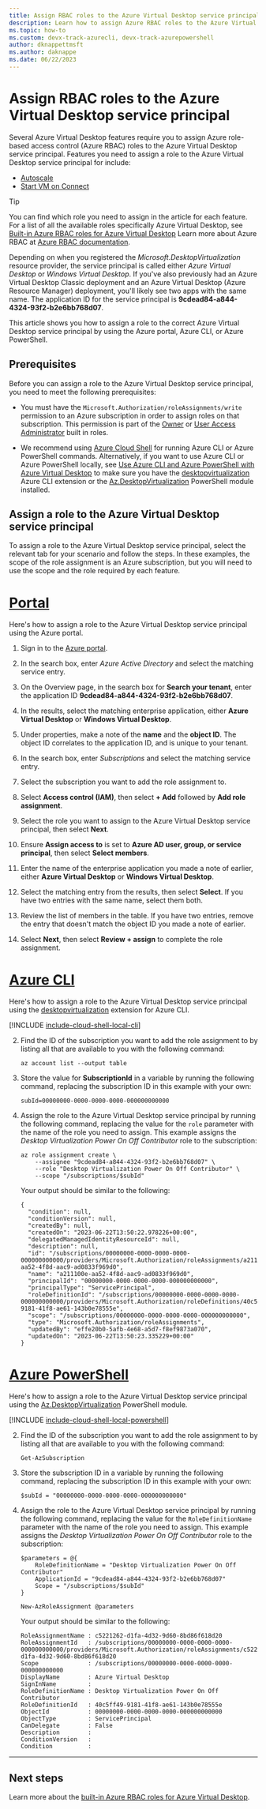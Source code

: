 ```yaml
---
title: Assign RBAC roles to the Azure Virtual Desktop service principal - Azure Virtual Desktop
description: Learn how to assign Azure RBAC roles to the Azure Virtual Desktop service principal by using the Azure portal, Azure CLI, or Azure PowerShell.
ms.topic: how-to
ms.custom: devx-track-azurecli, devx-track-azurepowershell
author: dknappettmsft
ms.author: daknappe
ms.date: 06/22/2023
---
```


# Assign RBAC roles to the Azure Virtual Desktop service principal

Several Azure Virtual Desktop features require you to assign Azure role-based access control (Azure RBAC) roles to the Azure Virtual Desktop service principal. Features you need to assign a role to the Azure Virtual Desktop service principal for include:

- [Autoscale](autoscale-scaling-plan.md)
- [Start VM on Connect](start-virtual-machine-connect.md)

> [!TIP]
> You can find which role you need to assign in the article for each feature. For a list of all the available roles specifically Azure Virtual Desktop, see [Built-in Azure RBAC roles for Azure Virtual Desktop](rbac.md) Learn more about Azure RBAC at [Azure RBAC documentation](../role-based-access-control/index.yml).

Depending on when you registered the *Microsoft.DesktopVirtualization* resource provider, the service principal is called either *Azure Virtual Desktop* or *Windows Virtual Desktop*. If you've also previously had an Azure Virtual Desktop Classic deployment and an Azure Virtual Desktop (Azure Resource Manager) deployment, you'll likely see two apps with the same name. The application ID for the service principal is **9cdead84-a844-4324-93f2-b2e6bb768d07**.

This article shows you how to assign a role to the correct Azure Virtual Desktop service principal by using the Azure portal, Azure CLI, or Azure PowerShell. 

## Prerequisites

Before you can assign a role to the Azure Virtual Desktop service principal, you need to meet the following prerequisites:

- You must have the `Microsoft.Authorization/roleAssignments/write` permission to an Azure subscription in order to assign roles on that subscription. This permission is part of the [Owner](../role-based-access-control/built-in-roles.md) or [User Access Administrator](../role-based-access-control/built-in-roles.md) built in roles.

- We recommend using [Azure Cloud Shell](../cloud-shell/overview.md) for running Azure CLI or Azure PowerShell commands. Alternatively, if you want to use Azure CLI or Azure PowerShell locally, see [Use Azure CLI and Azure PowerShell with Azure Virtual Desktop](cli-powershell.md) to make sure you have the [desktopvirtualization](/cli/azure/desktopvirtualization) Azure CLI extension or the [Az.DesktopVirtualization](/powershell/module/az.desktopvirtualization) PowerShell module installed. 

## Assign a role to the Azure Virtual Desktop service principal

To assign a role to the Azure Virtual Desktop service principal, select the relevant tab for your scenario and follow the steps. In these examples, the scope of the role assignment is an Azure subscription, but you will need to use the scope and the role required by each feature.

# [Portal](#tab/portal)

Here's how to assign a role to the Azure Virtual Desktop service principal using the Azure portal.

1. Sign in to the [Azure portal](https://portal.azure.com/).

1. In the search box, enter *Azure Active Directory* and select the matching service entry.

1. On the Overview page, in the search box for **Search your tenant**, enter the application ID **9cdead84-a844-4324-93f2-b2e6bb768d07**.

1. In the results, select the matching enterprise application, either **Azure Virtual Desktop** or **Windows Virtual Desktop**.

1. Under properties, make a note of the **name** and the **object ID**. The object ID correlates to the application ID, and is unique to your tenant.

1. In the search box, enter *Subscriptions* and select the matching service entry.

1. Select the subscription you want to add the role assignment to.

1. Select **Access control (IAM)**, then select **+ Add** followed by **Add role assignment**.

1. Select the role you want to assign to the Azure Virtual Desktop service principal, then select **Next**.

1. Ensure **Assign access to** is set to **Azure AD user, group, or service principal**, then select **Select members**.

1. Enter the name of the enterprise application you made a note of earlier, either **Azure Virtual Desktop** or **Windows Virtual Desktop**.

1. Select the matching entry from the results, then select **Select**. If you have two entries with the same name, select them both.

1. Review the list of members in the table. If you have two entries, remove the entry that doesn't match the object ID you made a note of earlier.

1. Select **Next**, then select **Review + assign** to complete the role assignment.

# [Azure CLI](#tab/cli)

Here's how to assign a role to the Azure Virtual Desktop service principal using the [desktopvirtualization](/cli/azure/desktopvirtualization) extension for Azure CLI.

[!INCLUDE [include-cloud-shell-local-cli](includes/include-cloud-shell-local-cli.md)]

2. Find the ID of the subscription you want to add the role assignment to by listing all that are available to you with the following command:

   ```azurecli
   az account list --output table
   ```

3. Store the value for **SubscriptionId** in a variable by running the following command, replacing the subscription ID in this example with your own:

   ```azurecli
   subId=00000000-0000-0000-0000-000000000000
   ```

4. Assign the role to the Azure Virtual Desktop service principal by running the following command, replacing the value for the `role` parameter with the name of the role you need to assign. This example assigns the *Desktop Virtualization Power On Off Contributor* role to the subscription:

   ```azurecli
   az role assignment create \
       --assignee "9cdead84-a844-4324-93f2-b2e6bb768d07" \
       --role "Desktop Virtualization Power On Off Contributor" \
       --scope "/subscriptions/$subId"
   ```

   Your output should be similar to the following:

   ```output
   {
     "condition": null,
     "conditionVersion": null,
     "createdBy": null,
     "createdOn": "2023-06-22T13:50:22.978226+00:00",
     "delegatedManagedIdentityResourceId": null,
     "description": null,
     "id": "/subscriptions/00000000-0000-0000-0000-000000000000/providers/Microsoft.Authorization/roleAssignments/a211100e-aa52-4f8d-aac9-ad0833f969d0",
     "name": "a211100e-aa52-4f8d-aac9-ad0833f969d0",
     "principalId": "00000000-0000-0000-0000-000000000000",
     "principalType": "ServicePrincipal",
     "roleDefinitionId": "/subscriptions/00000000-0000-0000-0000-000000000000/providers/Microsoft.Authorization/roleDefinitions/40c5ff49-9181-41f8-ae61-143b0e78555e",
     "scope": "/subscriptions/00000000-0000-0000-0000-000000000000",
     "type": "Microsoft.Authorization/roleAssignments",
     "updatedBy": "effe20b0-5afb-4e68-a5d7-f8ef9873a070",
     "updatedOn": "2023-06-22T13:50:23.335229+00:00"
   }
   ```

# [Azure PowerShell](#tab/powershell)

Here's how to assign a role to the Azure Virtual Desktop service principal using the [Az.DesktopVirtualization](/powershell/module/az.desktopvirtualization) PowerShell module.

[!INCLUDE [include-cloud-shell-local-powershell](includes/include-cloud-shell-local-powershell.md)]

2. Find the ID of the subscription you want to add the role assignment to by listing all that are available to you with the following command:

   ```azurepowershell
   Get-AzSubscription
   ```

3. Store the subscription ID in a variable by running the following command, replacing the subscription ID in this example with your own:

   ```azurepowershell
   $subId = "00000000-0000-0000-0000-000000000000"
   ```

4. Assign the role to the Azure Virtual Desktop service principal by running the following command, replacing the value for the `RoleDefinitionName` parameter with the name of the role you need to assign. This example assigns the *Desktop Virtualization Power On Off Contributor* role to the subscription:

   ```azurepowershell
   $parameters = @{
       RoleDefinitionName = "Desktop Virtualization Power On Off Contributor"
       ApplicationId = "9cdead84-a844-4324-93f2-b2e6bb768d07"
       Scope = "/subscriptions/$subId"
   }
   
   New-AzRoleAssignment @parameters
   ```

   Your output should be similar to the following:

   ```output
   RoleAssignmentName : c5221262-d1fa-4d32-9d60-8bd86f618d20
   RoleAssignmentId   : /subscriptions/00000000-0000-0000-0000-000000000000/providers/Microsoft.Authorization/roleAssignments/c5221262-d1fa-4d32-9d60-8bd86f618d20
   Scope              : /subscriptions/00000000-0000-0000-0000-000000000000
   DisplayName        : Azure Virtual Desktop
   SignInName         : 
   RoleDefinitionName : Desktop Virtualization Power On Off Contributor
   RoleDefinitionId   : 40c5ff49-9181-41f8-ae61-143b0e78555e
   ObjectId           : 00000000-0000-0000-0000-000000000000
   ObjectType         : ServicePrincipal
   CanDelegate        : False
   Description        : 
   ConditionVersion   : 
   Condition          :
   ```

---

## Next steps

Learn more about the [built-in Azure RBAC roles for Azure Virtual Desktop](rbac.md).
